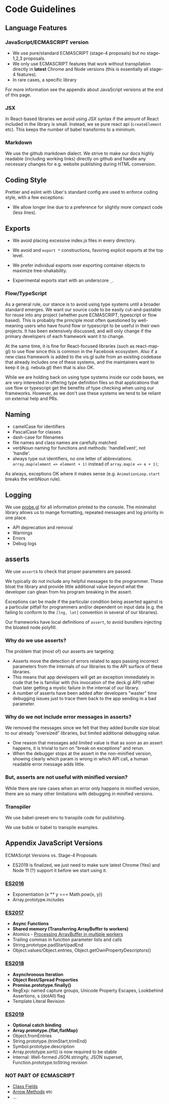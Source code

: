 # Code Guidelines


## Language Features

### JavaScript/ECMASCRIPT version

* We use pure/standard ECMASCRIPT (stage-4 proposals) but no stage-1,2,3 proposals.
* We only use ECMASCRIPT features that work without transpilation directly in **latest** Chrome and Node versions (this is essentially all stage-4 features).
* In rare cases, a specific library

For more information see the appendix about JavaScript versions at the end of this page.

### JSX

In React-based libraries we avoid using JSX syntax if the amount of React included in the library is small. Instead, we se pure react api (`createElement` etc). This keeps the number of babel transforms to a minimum.

### Markdown

We use the github markdown dialect. We strive to make our docs highly readable (including working links) directly on github and handle any necessary changes for e.g. website publishing during HTML conversion.


## Coding Style

Prettier and eslint with Uber's standard config are used to enforce coding style, with a few exceptions:

* We allow longer line due to a preference for slightly more compact code (less lines).


## Exports

* We avoid placing excessive index.js files in every directory.
* We avoid and `export *` constructions, favoring explicit exports at the top level.
* We prefer individual exports over exporting container objects to maximize tree-shakability.

* Experimental exports start with an underscore `_`.


### Flow/TypeScript

As a general rule, our stance is to avoid using type systems until a broader standard emerges. We want our source code to be easily cut-and-pastable for reuse into any project (whether pure ECMASCRIPT, typescript or flow based). This is probably the principle most often questioned by well-meaning users who have found flow or typescript to be useful in their own projects. It has been extensively discussed, and will only change if the primary developers of each framework want it to change.

At the same time, it is fine for React-focused libraries (such as react-map-gl) to use flow since this is common in the Facebook ecosystem. Also if a new class framework is added to the vis.gl suite from an existing codebase that already includes one of these systems, and the maintainers want to keep it (e.g. nebula.gl) then that is also OK.

While we are holding back on using type systems inside our code bases, we are very interested in offering type definition files so that applications that use flow or typescript get the benefits of type checking when using our frameworks. However, as we don't use these systems we tend to be reliant on external help and PRs.


## Naming

* camelCase for identifiers
* PascalCase for classes
* dash-case for filenames
* file names and class names are carefully matched
* verbNoun naming for functions and methods: 'handleEvent', not 'handle'.
* always type out identifiers, no one letter of abbreviations. `array.map(element => element + 1)` instead of `array.map(e => e + 1)`;

As always, exceptions OK where it makes sense (e.g. `AnimationLoop.start` breaks the verbNoun rule).


## Logging

We use [probe.gl](https://uber-web.github.io/probe.gl) for all information printed to the console. The minimalist library allows us to mange formatting, repeated messages and log priority in one place.

* API deprecation and removal
* Warnings
* Errors
* Debug logs


## asserts

We use `assert`s to check that proper parameters are passed.

We typically do not include any helpful messages to the programmer. These bloat the library and provide little additional value beyond what the developer can glean from his program breaking in the assert.

Exceptions can be made if the particular condition being asserted against is a particular pitfall for programmers and/or dependent on input data (e.g. the failing to conform to the `[lng, lat]` convention in several of our libraries).

Our frameworks have local definitions of `assert`, to avoid bundlers injecting the bloated node polyfill.


### Why do we use asserts?

The problem that (most of) our asserts are targeting:

* Asserts move the detection of errors related to apps passing incorrect parameters from the internals of our libraries to the API surface of these libraries.
* This means that app developers will get an exception immediately in code that he is familiar with (his invocation of the deck.gl API) rather than later getting a mystic failure in the internal of our library.
* A number of asserts have been added after developers "waster" time debugging issues just to trace them back to the app sending in a bad parameter.


### Why do we not include error messages in asserts?

We removed the messages since we felt that they added bundle size bloat to our already "oversized" libraries, but limited additional debugging value.

* One reason that messages add limited value is that as soon as an assert happens, it is trivial to turn on "break on exceptions" and rerun.
* When the debugger stops at the assert in the non-minified version, showing clearly which param is wrong in which API call, a human readable error message adds little.


### But, asserts are not useful with minified version?

While there are rare cases when an error only happens in minified version, there are so many other limitations with debugging in minified versions.


### Transpiler

We use babel-preset-env to transpile code for publishing.

We use buble or babel to transpile examples.



## Appendix JavaScript Versions

ECMAScript Versions vs. Stage-4 Proposals

- ES2019 is finalized, we just need to make sure latest Chrome (Yes) and Node 11 (?) support it before we start using it.

### [ES2016](http://2ality.com/2016/01/ecmascript-2016.html)
- Exponentiation (x ** y === Math.pow(x, y))
- Array.prototype.includes

### [ES2017](http://2ality.com/2016/02/ecmascript-2017.html)
- **Async Functions**
- **Shared memory (Transferring ArrayBuffer to workers)**
- Atomics - [Processing ArrayBuffer in multiple workers](http://2ality.com/2017/01/shared-array-buffer.html)
- Trailing commas in function parameter lists and calls
- String.prototype.padStart/padEnd
- Object.values/Object.entries, Object.getOwnPropertyDescriptors()

### [ES2018](http://2ality.com/2017/02/ecmascript-2018.html)
- **Asynchronous Iteration**
- **Object Rest/Spread Properties**
- **Promise.prototype.finally()**
- RegExp: named capture groups, Unicode Property Escapes, Lookbehind Assertions, s (dotAll) flag
- Template Literal Revision

### [ES2019](http://2ality.com/2018/02/ecmascript-2019.html)
- **Optional catch binding**
- **Array.prototype.{flat,flatMap}**
- Object.fromEntries
- String.prototype.{trimStart,trimEnd}
- Symbol.prototype.description
- Array.prototype.sort() is now required to be stable
- Internal: Well-formed JSON.stringify, JSON superset, Function.prototype.toString revision

### NOT PART OF ECMASCRIPT
- [Class Fields](https://github.com/tc39/proposal-class-fields)
- [Arrow Methods](https://medium.com/@charpeni/arrow-functions-in-class-properties-might-not-be-as-great-as-we-think-3b3551c440b1) etc
- ...
